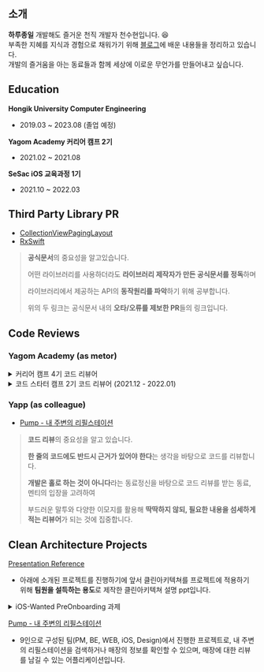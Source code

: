 ## 소개
**하루종일** 개발해도 즐거운 천직 개발자 천수현입니다. 😆  
부족한 지혜를 지식과 경험으로 채워가기 위해 [블로그](https://neph3779.github.io/)에 배운 내용들을 정리하고 있습니다.  
개발의 즐거움을 아는 동료들과 함께 세상에 이로운 무언가를 만들어내고 싶습니다.  

## Education

**Hongik University Computer Engineering** 

- 2019.03 ~ 2023.08 (졸업 예정) 

**Yagom Academy 커리어 캠프 2기**

- 2021.02 ~ 2021.08

**SeSac iOS 교육과정 1기**

- 2021.10 ~ 2022.03

## Third Party Library PR

- [CollectionViewPagingLayout](https://github.com/amirdew/CollectionViewPagingLayout/pull/78)
- [RxSwift](https://github.com/ReactiveX/RxSwift/pull/2471)

> **공식문서**의 중요성을 알고있습니다.
> 
> 어떤 라이브러리를 사용하더라도 **라이브러리 제작자가 만든 공식문서를 정독**하며  
> 
> 라이브러리에서 제공하는 API의 **동작원리를 파악**하기 위해 공부합니다.  
> 
> 위의 두 링크는 공식문서 내의 **오타/오류를 제보한 PR**들의 링크입니다.



## Code Reviews

### Yagom Academy (as metor)

<details>
<summary> 커리어 캠프 4기 코드 리뷰어</summary>
 
- 1주차 ([Step1](https://github.com/yagom-academy/ios-number-baseball/pull/50), [Step2](https://github.com/yagom-academy/ios-number-baseball/pull/66))
- 2주차 ([Step1](https://github.com/yagom-academy/ios-rock-paper-scissors/pull/89), [Step2](https://github.com/yagom-academy/ios-rock-paper-scissors/pull/101))
</details>

<details>
<summary> 코드 스타터 캠프 2기 코드 리뷰어 (2021.12 - 2022.01)</summary>
 
  - [1주차](https://github.com/yagom-academy/swift-starter-week1/pulls?q=is%3Apr+reviewed-by%3Aneph3779+is%3Aclosed+)
  - [2주차](https://github.com/yagom-academy/swift-starter-week2/pulls?q=is%3Apr+is%3Aclosed+reviewed-by%3Aneph3779+)
  - [3주차](https://github.com/yagom-academy/swift-starter-week3/pulls?q=is%3Apr+reviewed-by%3Aneph3779+is%3Aclosed+)
  - [4주차](https://github.com/yagom-academy/swift-starter-week4/pulls?q=is%3Apr+is%3Aclosed+reviewed-by%3Aneph3779)
  - [5주차](https://github.com/yagom-academy/swift-starter-week5/pulls?q=is%3Apr+is%3Aclosed+reviewed-by%3Aneph3779)
</details>

### Yapp (as colleague)

- [Pump - 내 주변의 리필스테이션](https://github.com/YAPP-Github/21st-ALL-Rounder-Team-1-iOS/pulls)


> **코드 리뷰**의 중요성을 알고 있습니다.
>
> **한 줄의 코드에도 반드시 근거가 있어야 한다**는 생각을 바탕으로 코드를 리뷰합니다.
>
> **개발은 홀로 하는 것이 아니다**라는 동료정신을 바탕으로 코드 리뷰를 받는 동료, 멘티의 입장을 고려하여
>
> 부드러운 말투와 다양한 이모지를 활용해 **딱딱하지 않되, 필요한 내용을 섬세하게 적는 리뷰어**가 되는 것에 집중합니다.


## Clean Architecture Projects

[Presentation Reference](https://github.com/Neph3779/CleanArchitecture-Presentation)
  - 아래에 소개된 프로젝트를 진행하기에 앞서 클린아키텍쳐를 프로젝트에 적용하기 위해 **팀원을 설득하는 용도**로 제작한 클린아키텍쳐 설명 ppt입니다.

<details>
<summary> iOS-Wanted PreOnboarding 과제</summary>
 
  - [GyroData](https://github.com/Neph3779/ios-wanted-GyroData)
    - CMMotionManager를 활용해 유저의 gyro, acc 데이터를 가시적으로 그래프화하여 보여주는 어플리케이션입니다.
  - [BoxOffice](https://github.com/Neph3779/ios-wanted-BoxOffice)
    - 영화의 주간 순위와 정보를 보여주고, 영화에 리뷰를 남길 수 있는 어플리케이션입니다.
  - [PersonalScheduler](https://github.com/Neph3779/ios-wanted-PersonalScheduler)
    - 일정의 추가 및 관리가 가능하며, 일정의 시작시간에 알림을 받을 수 있는 어플리케이션입니다.
</details>

[Pump - 내 주변의 리필스테이션](https://github.com/YAPP-Github/21st-ALL-Rounder-Team-1-iOS)
  - 9인으로 구성된 팀(PM, BE, WEB, iOS, Design)에서 진행한 프로젝트로, 내 주변의 리필스테이션을 검색하거나 매장의 정보를 확인할 수 있으며, 매장에 대한 리뷰를 남길 수 있는 어플리케이션입니다.
